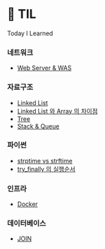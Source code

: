 # 📎 TIL
Today I Learned

### 네트워크
- [Web Server & WAS](https://github.com/jisun-choi/TIL/blob/main/Jan_2021/Web_server_vs_WAS_(01.19).md)

### 자료구조
- [Linked List](https://github.com/jisun-choi/TIL/blob/main/Jan_2021/Linked_List_(01.10).md)
- [Linked List 와 Array 의 차이점](https://github.com/jisun-choi/TIL/blob/main/Jan_2021/Linked_List_vs_Array_(01.21).md)
- [Tree](https://github.com/jisun-choi/TIL/blob/main/Jan_2021/Tree_(01.12).md)
- [Stack & Queue](https://github.com/jisun-choi/TIL/blob/main/Jan_2021/Stack_and_Queue_(01.20).md)

### 파이썬 
- [strptime vs strftime](https://github.com/jisun-choi/TIL/blob/main/Jan_2021/strptime_vs_strftime_(01.05).md)
- [try_finally 의 실행순서](https://github.com/jisun-choi/TIL/blob/main/Jan_2021/try_finally_(01.11).md)

### 인프라
- [Docker](https://github.com/jisun-choi/TIL/blob/main/Jan_2021/Docker_(01.18).md)

### 데이터베이스
- [JOIN](https://github.com/jisun-choi/TIL/blob/main/Dec_2020/JOIN_12.31.2020_Thu.md)
